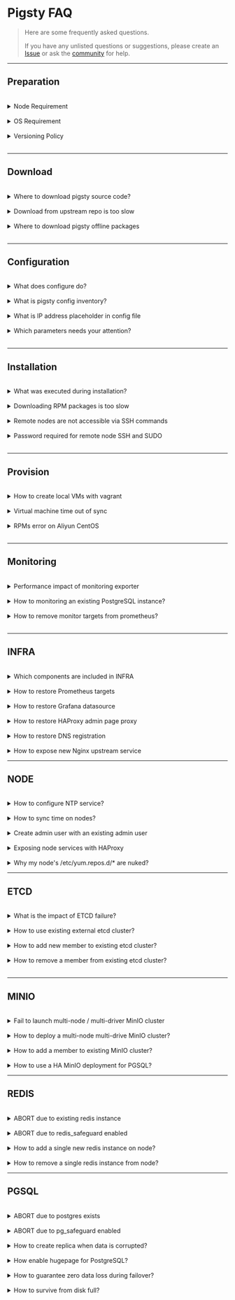 # Pigsty FAQ

> Here are some frequently asked questions. 
> 
> If you have any unlisted questions or suggestions, please create an [Issue](https://github.com/Vonng/pigsty/issues/new) or ask the [community](README#about) for help.


----------------

## Preparation


<br>
<details><summary>Node Requirement</summary>

CPU Architecture: `x86_64`. `arm` is not supported yet.

CPU Number: **1** core for common node, at least **2** core for admin node.

Memory: at least **1GB** for common node, at least **2GB** for admin node.

It is recommended to use at least 3~4 x (2C / 4G / 100G) nodes for a serious production deployment.

</details><br>



<details><summary>OS Requirement</summary>

Pigsty is developed and tested on CentOS 7.9, Rocky 8.6 & 9.0 now. RHEL, Alma, Oracle, and any EL compatible distribution also works.

!> We strongly recommend using EL 7.9, 8.6, and 9.0 to avoid meaningless efforts on RPM troubleshooting.

</details><br>



<details><summary>Versioning Policy</summary>

!> Please always use a **version-specific** [release](https://github.com/Vonng/pigsty/releases), do not use the GitHub `master` branch unless you known what you are doing.

Pigsty use semantic version number such as: `<major>. <minor>. <release>`.

Major updates means some fundamental changes and huge features, minor version updates means new features, bumping package version, and minor API changes.
Release version updates means bug fixes and doc updates, and it does change offline package versions (i.e., v1.0.1 and v1.0.0 will use the same `pkg.tgz`).

Pigsty trys to release a Minor Release every 1-3 months and a Major Release every 1-2 years.

</details><br>




----------------

## Download


<br>
<details><summary>Where to download pigsty source code?</summary>

!> `bash -c "$(curl -fsSL http://download.pigsty.cc/get)"`

Executing the above command will automatically download the latest stable version of `pigsty.tgz` and extract it to the `~/pigsty` dir.
You can also manually download a specific version of Pigsty source code from the following location.
If you need to install it in an environment without Internet, you can download it in advance and upload it to the production server via scp/sftp, etc.

</details><br>


<details><summary>Download from upstream repo is too slow</summary>

TBD

</details><br>


<details><summary>Where to download pigsty offline packages</summary>

TBD

</details><br>



----------------

## Configuration


<br>
<details><summary>What does configure do?</summary>

!> Detect the environment, generate the configuration, enable the offline package (optional), and install the essential tool Ansible.

After downloading the Pigsty source package and unpacking it, you need first to execute `./configure` to complete the environment [configure](INSTALL#configure).

Pigsty will check if the current environment meets the installation requirements and generate the recommended config file `pigsty.yml` based on the current machine environment. In the `files/conf/` directory, there are a series of config files named `pigsty-*.yml` that can be used as reference templates for configuration in different scenarios, specified by `-m`.

The Configure installs Ansible, which generally comes with this package as the default source for the node, or from within the offline pkg if it exists.



</details><br>


<details><summary>What is pigsty config inventory?</summary>

!> The source root `pigsty.yml` is the default, unique config source.

Pigsty has one and only one [config file](CONFIG#inventory): [`pigsty.yml`](https://github.com/Vonng/pigsty/blob/master/pigsty.yml) in the source root dir, which describes the state of the entire environment.

In `ansible.cfg` in the same dir: `inventory = pigsty.yml` specifies this file as the default config file, or you can use the `-i` parameter when executing the playbook, restricting the use of a config file from another location. In addition, if you use CMDB as the config source, please modify the config in CMDB.



</details><br>


<details><summary>What is IP address placeholder in config file</summary>

!> Pigsty uses `10.10.10.10` as a placeholder for the current node IP, which will be replaced with the primary IP of the current node during the configure.

When the `configure` detects multiple NICs with multiple IPs on the current node, the config wizard will prompt for the **primary** IP to be used, i.e., **the IP used by the user to access the node from the internal network**. Note that please do not use the public IP.

This IP will be used to replace `10.10.10.10` in the config file template.

</details><br>



<details><summary>Which parameters needs your attention?</summary>

!> Usually, in a singleton installation, there is no need to make any adjustments to the config files.

Pigsty provides 220+ config parameters to customize the entire infra/platform/database.  However, there are a few parameters that can be adjusted in advance if needed:

* When accessing web service components, the domain name is [`infra_portal`](PARAM#infra_portal) (some services can only be accessed using the domain name through the Nginx proxy).
* Pigsty assumes that a `/data` dir exists to hold all data; you can adjust these paths if the data disk mount point differs from this.



</details><br>




----------------

## Installation



<br>
<details><summary>What was executed during installation?</summary>

!> When running `make install`, `ansible-playbook` is called to perform the preconfigured playbook [`infra.yml`](infra.yml) to complete the installation on the meta node.

The `configure` generates the config file by default and marks the current node as an admin  node and an infra node. And `make install` executes the Pigsty meta node initialization playbook `infra.yml`,
deploys the infra components, and initializes the meta node like a normal node on which a singleton PostgreSQL is deployed as CMDB.

</details><br>




<details><summary>Downloading RPM packages is too slow</summary>

!> It is best to use offline packages or configure a [proxy server](PARAM#CONNECT) or a local repo.

Pigsty has used domestic yum repos for downloads whenever possible. However, a few packages are still affected by **GFW**, resulting in slow downloads, such as related software downloaded directly from Github. The following solutions are available.

1. Pigsty provides an offline package, which pre-packages all software and its dependencies, and can skip the step of downloading software from the Internet.

2. Specify a proxy server via [`proxy_env`](PARAM#proxy_env) to download via proxy server.

3. Use other domestic available repos via [`infra_portal`](PARAM#infra_portal).

</details><br>




<details><summary>Remote nodes are not accessible via SSH commands</summary>

!> Specify a different port via the host instance-level [`ansible connection parameters`](PARAM#ansible_host).

Consider using **Ansible connection parameters** if the target machine is hidden behind an SSH springboard machine or if some customizations have been made that cannot be accessed directly using `ssh ip`. Additional SSH ports can be specified with `ansible_port` or `ansible_host` for SSH Alias.

```bash
pg-test:
  vars: { pg_cluster: pg-test }
  hosts:
    10.10.10.11: {pg_seq: 1, pg_role: primary, ansible_host: node-1 }
    10.10.10.12: {pg_seq: 2, pg_role: replica, ansible_port: 22223, ansible_user: admin }
    10.10.10.13: {pg_seq: 3, pg_role: offline, ansible_port: 22224 }
```

</details><br>




<details><summary>Password required for remote node SSH and SUDO</summary>

!> Use the `-k` and `-K` parameters, enter the password at the prompt, and refer to admin provisioning.

**When performing deployments and changes**, the admin user used **must** have `ssh` and `sudo` privileges for all nodes. Password-free is not required.
You can pass in ssh and sudo passwords via the `-k|-K` parameter when executing the playbook or even use another user to run the playbook via `-e`[`ansible_host`](PARAM#connect)`=<another_user>`.
However, Pigsty strongly recommends configuring SSH **passwordless login** with passwordless `sudo` for the admin user.


</details><br>





----------------

## Provision


<br>
<details><summary>How to create local VMs with vagrant</summary>

!> The first time you use Vagrant to pull up a particular OS repo, it will download the corresponding BOX.

Pigsty sandboxes use CentOS 7 by default, and Vagrant will download the `CentOS/7` ISO repo Box the first time the VM is started.

Using a proxy may increase the download speed. Downloading CentOS7 Box only needs to be done the first time the sandbox is started, and will be reused directly when the sandbox is subsequently rebuilt.

Users can also choose to create the required VM manually by downloading the CentOS 7 installation ISO repos.

</details><br>



<details><summary>Virtual machine time out of sync</summary>

!> `sudo ntpdate -u pool.ntp.org`

The time within the VM may not be consistent with the host after the Virtualbox shutdown. You can try the following command: `make sync` to force NTP time sync.

It can solve the problem of no data on the monitoring system after a long hibernation or shutdown and reboot. In addition, restarting the VM can also force a time reset without Internet access: `make dw4; make up4`.

</details><br>




<details><summary>RPMs error on Aliyun CentOS</summary>

!> Aliyun CentOS 7.9 server has DNS caching service `nscd` installed by default. Just remove it.

Aliyun's CentOS 7.9 repo has `nscd` installed by default, locking out the glibc version, which can cause RPM dependency errors during installation.

```bash
"Error: Package: nscd-2.17-307.el7.1.x86_64 (@base)"
```

Run `yum remove -y nscd` on all nodes to resolve this issue, and with Ansible, you can batch.

```bash
ansible all -b -a 'yum remove -y nscd'
```

</details><br>




----------------

## Monitoring


<br>
<details><summary>Performance impact of monitoring exporter</summary>

!> TBD

Not very much, 200ms per 10 ~ 15 seconds.

</details><br>


<details><summary>How to monitoring an existing PostgreSQL instance?</summary>

!> TBD

Check [PGSQL Monitor](PGSQL-MONITOR) for details.

</details><br>


<details><summary>How to remove monitor targets from prometheus?</summary>

!> TBD

```bash
./pgsql-rm.yml -t prometheus -l <cls>     # remove prometheus targets of cluster 'cls'
```

Or

```bash
bin/pgmon-rm <ins>     # shortcut for removing prometheus targets of pgsql instance 'ins'
```

</details><br>


----------------

## INFRA


<br>
<details><summary>Which components are included in INFRA</summary>

- Ansible for automation, deployment, administration;
- Nginx for exposing any WebUI service and serve the yum repo;
- Self-Signed CA for SSL/TLS certificates;
- Prometheus for monitoring metrics
- Grafana for monitoring/visualization
- Loki for logging collection
- AlertManager for alerts aggregation
- Chronyd for NTP time sync on admin node
- DNSMasq for dns registration and resolve
- ETCD as DCS for PGSQL HA; (dedicate module)
- PostgreSQL on meta nodes as CMDB; (optional)
- Docker for stateless application & tools (optional) 

</details>


<br>
<details><summary>How to restore Prometheus targets</summary>

If you accidentally deleted the Prometheus targets dir, you can register monitoring targets to prometheus again with:

```bash
./infra.yml -t register_prometheus  # register all infra targets to prometheus on infra nodes
./node.yml  -t register_prometheus  # register all node  targets to prometheus on infra nodes
./etcd.yml  -t register_prometheus  # register all etcd targets to prometheus on infra nodes
./minio.yml -t register_prometheus  # register all minio targets to prometheus on infra nodes
./pgsql.yml -t register_prometheus  # register all pgsql targets to prometheus on infra nodes
```

</details>



<br>
<details><summary>How to restore Grafana datasource</summary>

PGSQL Databases in [`pg_databases`](PARAM#pg_databases) are registered as Grafana datasource by default.

If you accidentally deleted the registered postgres datasource in Grafana, you can register them again with

```bash
./pgsql.yml -t register_grafana  # register all pgsql database (in pg_databases) as grafana datasource
```

</details>



<br>
<details><summary>How to restore HAProxy admin page proxy</summary>

The haproxy admin page is proxied by Nginx under the default server. 

If you accidentally deleted the registered haproxy proxy settings in `/etc/nginx/conf.d/haproxy`, you can restore them again with

```bash
./node.yml -t register_nginx     # register all haproxy admin page proxy settings to nginx on infra nodes
```

</details>



<br>
<details><summary>How to restore DNS registration</summary>

PGSQL cluster / instance domain names are registered to `/etc/hosts.d/<name>` on infra nodes by default.

You can restore them again with:

```bash
./pgsql.yml -t pg_dns   # register pg dns names to dnsmasq on infra nodes
```

</details>




<br>
<details><summary>How to expose new Nginx upstream service</summary>

If you wish to expose a new WebUI service via the Nginx portal, you can add the service definition to the [`infra_portal`](PARAM#infra_portal) parameter.

And re-run `./infra.yml -t nginx_config,nginx_launch` to update & apply the Nginx configuration.

If you wish to access via HTTPS, you also have to remove `files/pki/csr/pigsty.csr`, `files/pki/nginx/pigsty.{key,crt}` to force re-generating the nginx SSL/TLS certificate to including the new upstream's domain name.

</details>





----------------

## NODE


<br>
<details><summary>How to configure NTP service?</summary>

!> If NTP is not configured, use a public NTP service or sync time with the admin node.

If your nodes already have NTP configured, you can leave it be by setting `node_ntp_enabled` to `false`.

Otherwise, if you have the Internet access, you can use public NTP service such as `pool.ntp.org`.

If you don't have Internet access, at least you can sync time with the admin node with:

```bash
node_ntp_servers:                 # NTP servers in /etc/chrony.conf
  - pool cn.pool.ntp.org iburst
  - pool ${admin_ip} iburst       # assume non-admin nodes does not have internet access
```

</details>


<br>
<details><summary>How to sync time on nodes?</summary>

!> Use `chronyc` to sync time. You have to configure NTP service first.

```bash
ansible all -b -a 'chronyc -a makestep'     # sync time
```

You can replace `all` with any group or host IP address to limit execution scope.

</details>



<br>
<details><summary>Create admin user with an existing admin user</summary>

!> `./node.yml -k -K -e ansible_user=<another_admin> -t node_admin`

This will create an admin user specified by [`node_admin_username`](PARAM#node_admin_username) on that node with existing admin user.

</details>



<br>
<details><summary>Exposing node services with HAProxy</summary>

!> You can expose service with [`haproxy_services`](PARAM#haproxy_services) in `node.yml`.

And here's an example of exposing MinIO service with it: [Expose MinIO Service](MINIO#expose-service)

</details>



<br>
<details><summary>Why my node's /etc/yum.repos.d/* are nuked?</summary>

Pigsty will try to include all dependencies in the local yum repo on infra nodes. This repo file will be added according to [`node_repo_local_urls`](PARAM#node_repo_local_urls).
And existing repo files will be removed by default according to the default value of [`node_repo_remove`](PARAM#node_repo_remove). This will prevent the node from using the Internet repo or some stupid issues.

If you want to keep existing repo files, just set [`node_repo_remove`](PARAM#node_repo_remove) to `false`.

</details>





----------------

## ETCD


<br>
<details><summary>What is the impact of ETCD failure?</summary>

[ETCD](ETCD) availability is critical for the HA of PGSQL cluster, and that is guaranteed by using multiple nodes.
With a 3-node ETCD cluster, if one node is down, the other 2 nodes can still function normally; and with a 5-node ETCD cluster, 2 nodes failure can still be tolerated.

If more than half of the ETCD nodes are down, the ETCD cluster and its service will be unavailable.
Before Patroni 3.0, this could lead to a global [PGSQL](PGSQL) outage, since all primary will be demoted and reject write requests.

Since pigsty 2.0, the patroni 3.0 [DCS failsafe mode](https://patroni.readthedocs.io/en/master/dcs_failsafe_mode.html) is enabled by default. Which will **LOCK** PGSQL cluster status if the ETCD cluster is unavailable, and all PGSQL members are still known to the primary.
That is to say: the PGSQL cluster can still function normally, but you still have to recover the ETCD cluster as soon as possible. (you can't configure pgsql cluster through patroni if etcd is down)

</details>



<br>
<details><summary>How to use existing external etcd cluster?</summary>

The special group `etcd` will be used as DCS servers for PGSQL, you can initialize them with `etcd.yml` or use existing external etcd cluster.
To use an existing external etcd cluster, just define them as usual and make sure your existing etcd cluster certificate is signed by the same CA as your self-signed CA for PGSQL.

</details><br>


<details><summary>How to add new member to existing etcd cluster?</summary>

!> Check [Add member to etcd cluster](ETCD-ADMIN#add-member)

```bash
etcdctl member add <etcd-?> --learner=true --peer-urls=https://<new_ins_ip>:2380 # on admin node
./etcd.yml -l <new_ins_ip> -e etcd_init=existing                                 # init new etcd member
etcdctl member promote <new_ins_server_id>                                       # on admin node
```

</details><br>


<details><summary>How to remove a member from existing etcd cluster?</summary>

!> Check [Remove member from etcd cluster](ETCD-ADMIN#remove-member)

```bash
etcdctl member remove <etcd_server_id>   # kick member out of cluster (on admin node)
./etcd.yml -l <ins_ip> -t etcd_purge     # purge etcd instance
```


</details><br>




----------------

## MINIO


<br>
<details><summary>Fail to launch multi-node / multi-driver MinIO cluster</summary>

In [Multi-Driver](MINIO#single-node-multi-drive) or [Multi-Node](MINIO#multi-node-multi-drive) mode, MinIO will refuse to start if data dir is not a valid mount point.

Make sure you are using mounted disk for MinIO data dir rather than some common directory. If you wish to do so, you can use the [single node, single drive](MINIO#single-node-single-drive) mode.

</details>


<br>
<details><summary>How to deploy a multi-node multi-drive MinIO cluster?</summary>

!> Check [Create Multi-Node Multi-Driver MinIO Cluster](MINIO#multi-node-multi-drive)

</details>



<br>
<details><summary>How to add a member to existing MinIO cluster?</summary>

!> You'd better plan the MinIO cluster before deployment..., Since this require a global restart

Check this: [expand-minio-deployment](https://min.io/docs/minio/linux/operations/install-deploy-manage/expand-minio-deployment.html)

</details>



<br>
<details><summary>How to use a HA MinIO deployment for PGSQL?</summary>

!> You have to access HA MinIO cluster with an optional load balancer, and different port.

Here is an example : [Access MinIO Service](MINIO#access-service)

</details>




----------------

## REDIS

<br>
<details><summary>ABORT due to existing redis instance</summary>

!> use `redis_clean = true` and `redis_safeguard = false` to force clean redis data

This is happened when you run `redis.yml` to init a redis instance that is already running, and [`redis_clean`](PARAM#redis_clean) is set to `false`.

If `redis_clean` is set to `true` (and the `redis_safeguard` is set to `false`, too), the `redis.yml` playbook will remove the existing redis instance and re-init it as a new one, which makes the `redis.yml` playbook fully idempotent.

</details>


<br>
<details><summary>ABORT due to redis_safeguard enabled</summary>

!> This happens when removing a redis instance with [`redis_safeguard`](PARAM#redis_safeguard) set to `true`.

You can disable [`redis_safeguard`](PARAM#redis_safeguard) to remove the redis instance. This is redis_safeguard is what it is for.

</details>



<br>
<details><summary>How to add a single new redis instance on node?</summary>

!> Use `bin/redis-add <ip> <port>` to deploy a new redis instance on node.

</details>



<br>
<details><summary>How to remove a single redis instance from node?</summary>

!> `bin/redis-rm <ip> <port>` to remove a single redis instance from node

</details>




----------------

## PGSQL


<br>
<details><summary>ABORT due to postgres exists</summary>

!> Set `pg_clean` = `true` and `pg_safeguard` = `false` to force clean postgres data during `pgsql.yml`

This is happened when you run `pgsql.yml` on a node that already has postgres running, and [`pg_clean`](PARAM#pg_clean) is set to `false`

If `pg_clean` is true (and the `pg_safeguard` is `false`, too), the `pgsql.yml` playbook will remove the existing pgsql data and re-init it as new one, which makes this playbook fully idempotent.

You can still purge the existing postgres data by using a special tag `pg_purge`

```bash
./pgsql.yml -t pg_clean      # honor pg_clean and pg_safeguard
./pgsql.yml -t pg_purge      # ignore pg_clean and pg_safeguard
```

</details>



<br>
<details><summary>ABORT due to pg_safeguard enabled</summary>

!> Disable `pg_safeguard` to remove the postgres instance.

If [`pg_safeguard`](PARAM#pg_safeguard) is enabled, you can not remove running pgsql instance with `bin/pgsql-rm` and `pgsql-rm.yml` playbook.

To disable `pg_safeguard`, you can set `pg_safeguard` to `false` in the inventory, or just passing `-e pg_safeguard=false` as cli arg to playbook:

```bash
./pgsql-rm.yml -e pg_safeguard=false -l <cls_to_remove>    # force override pg_safeguard
```

</details>



<br>
<details><summary>How to create replica when data is corrupted?</summary>

!> Disable `clonefrom` on bad instances and reload patroni config.

Pigsty set the `cloneform: true` tag on all instances' patroni config, which marks the instance available for cloning replica.

If this instance has corrupt data files, you can set `clonefrom: false` to avoid pulling data from the evil instance. To do so:

```bash
$ vi /pg/bin/patroni.yml

tags:
  nofailover: false
  clonefrom: true      # ----------> change to false
  noloadbalance: false
  nosync: false
  version:  '15'
  spec: '4C.8G.50G'
  conf: 'oltp.yml'
  
$ systemctl reload patroni
```

</details>



<br>
<details><summary>How enable hugepage for PostgreSQL?</summary>

!> use `node_hugepage_count` and `node_hugepage_ratio` or `/pg/bin/pg-tune-hugepage`

If your planning to enable hugepage, consider using `node_hugepage_count` and `node_hugepage_ratio` and apply with `./node.yml -t node_tune` .

It's a good practice to alloc **enough** hugepage before postgres start, and use `pg_tune_hugepage` to shrink them later.

If your postgres is already running, you can use `/pg/bin/pg-tune-hugepage` to enable hugepage on the fly.

```bash
sync; echo 3 > /proc/sys/vm/drop_caches   # drop system cache (ready for performance impact)
sudo /pg/bin/pg-tune-hugepage             # write nr_hugepages to /etc/sysctl.d/hugepage.conf
pg restart <cls>                          # restart postgres to use hugepage
```

</details>


<br>
<details><summary>How to guarantee zero data loss during failover?</summary>

!> Use `crit.yml` template, or setting `pg_rpo` to `0`, or [config cluster](PGSQL-ADMIN#config-cluster) with synchronous mode.

Consider using [sync standby](PGSQL-CONF#sync-standby), [quorum-commit](PGSQL-CONF#quorum-commit) to guarantee 0 data loss during failover.

</details>



<br>
<details><summary>How to survive from disk full?</summary>

!> `rm -rf /pg/dummy` will free some emergency space. 

The [`pg_dummy_filesize`](PARAM#pg_dummy_filesize) is set to `64MB` by default, consider increase it to `8GB` or larger in production environment.

It will be placed on `/pg/dummy` same disk as postgres main data disk, you can remove that file to free some emergency space, at least you can run some shell scripts on that node.

</details>



